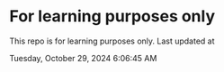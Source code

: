 # For learning purposes only
This repo is for learning purposes only.
Last updated at

Tuesday, October 29, 2024 6:06:45 AM

